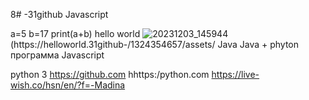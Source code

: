 8# -31github
Javascript 

a=5
b=17
print(a+b)
hello world ![20231203_145944](https://github.com/Madi949494/-31github-/assets/151922278/da8822b4-94cb-42d5-a605-32e369eb3406)
(https://helloworld.31github-/1324354657/assets/
Java 
Java + 
phyton 
программа 
Javascript 

python 3
https://github.com
hhttps:/python.com
https://live-wish.co/hsn/en/?f=-Madina 
